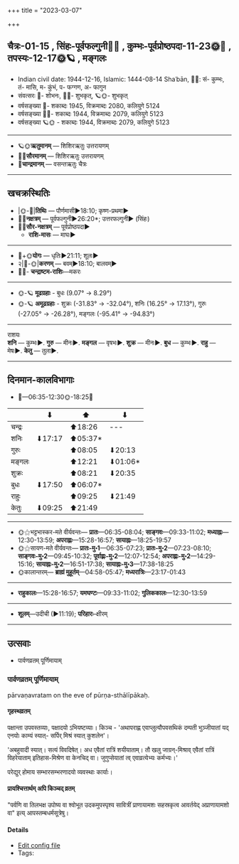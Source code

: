 +++
title = "2023-03-07"

+++
## चैत्रः-01-15  ,  सिंहः-पूर्वफल्गुनी🌛🌌  ,  कुम्भः-पूर्वप्रोष्ठपदा-11-23🌞🌌  ,  तपस्यः-12-17🌞🪐  ,  मङ्गलः
- Indian civil date: 1944-12-16, Islamic: 1444-08-14 Shaʿbān, 🌌🌞: सं- कुम्भः, तं- मासि, म- कुंभं, प- फग्गण, अ- फागुन
- संवत्सरः 🌛- शोभनः, 🌌🌞- शुभकृत्, 🪐🌞- शुभकृत्
- वर्षसङ्ख्या 🌛- शकाब्दः 1945, विक्रमाब्दः 2080, कलियुगे 5124
- वर्षसङ्ख्या 🌌🌞- शकाब्दः 1944, विक्रमाब्दः 2079, कलियुगे 5123
- वर्षसङ्ख्या 🪐🌞 - शकाब्दः 1944, विक्रमाब्दः 2079, कलियुगे 5123
___________________
- 🪐🌞**ऋतुमानम्** — शिशिरऋतुः उत्तरायणम्
- 🌌🌞**सौरमानम्** — शिशिरऋतुः उत्तरायणम्
- 🌛**चान्द्रमानम्** — वसन्तऋतुः चैत्रः
___________________


## खचक्रस्थितिः
- |🌞-🌛|**तिथिः** — पौर्णमासी►18:10; कृष्ण-प्रथमा►  
- 🌌🌛**नक्षत्रम्** — पूर्वफल्गुनी►26:20*; उत्तरफल्गुनी► (सिंहः)  
- 🌌🌞**सौर-नक्षत्रम्** — पूर्वप्रोष्ठपदा►  
  - **राशि-मासः** — माघः► 
___________________
- 🌛+🌞**योगः** — धृतिः►21:11; शूलः►  
- २|🌛-🌞|**करणम्** — बवम्►18:10; बालवम्►  
- 🌌🌛- **चन्द्राष्टम-राशिः**—मकरः  
___________________
- 🌞-🪐 **मूढग्रहाः** - बुधः (9.07° → 8.29°)
- 🌞-🪐 **अमूढग्रहाः** - शुक्रः (-31.83° → -32.04°), शनिः (16.25° → 17.13°), गुरुः (-27.05° → -26.28°), मङ्गलः (-95.41° → -94.83°)
___________________
राशयः  
**शनि** — कुम्भः►. **गुरु** — मीनः►. **मङ्गल** — वृषभः►. **शुक्र** — मीनः►. **बुध** — कुम्भः►. **राहु** — मेषः►. **केतु** — तुला►. 
___________________


## दिनमान-कालविभागाः
- 🌅—06:35-12:30🌞-18:25🌇  

|      |⬇     |⬆     |⬇     |
|------|-----|-----|------|
|चन्द्रः|     |⬆18:26 |---|
|शनिः   |⬇17:17 |⬆05:37*|     |
|गुरुः  |     |⬆08:05 |⬇20:13 |
|मङ्गलः |     |⬆12:21 |⬇01:06*|
|शुक्रः |     |⬆08:21 |⬇20:35 |
|बुधः   |⬇17:50 |⬆06:07*|     |
|राहुः  |     |⬆09:25 |⬇21:49 |
|केतुः  |⬇09:25 |⬆21:49 |     |
___________________
- 🌞⚝भट्टभास्कर-मते वीर्यवन्तः— **प्रातः**—06:35-08:04; **साङ्गवः**—09:33-11:02; **मध्याह्नः**—12:30-13:59; **अपराह्णः**—15:28-16:57; **सायाह्नः**—18:25-19:57  
- 🌞⚝सायण-मते वीर्यवन्तः— **प्रातः-मु॰1**—06:35-07:23; **प्रातः-मु॰2**—07:23-08:10; **साङ्गवः-मु॰2**—09:45-10:32; **पूर्वाह्णः-मु॰2**—12:07-12:54; **अपराह्णः-मु॰2**—14:29-15:16; **सायाह्नः-मु॰2**—16:51-17:38; **सायाह्नः-मु॰3**—17:38-18:25  
- 🌞कालान्तरम्— **ब्राह्मं मुहूर्तम्**—04:58-05:47; **मध्यरात्रिः**—23:17-01:43  
___________________
- **राहुकालः**—15:28-16:57; **यमघण्टः**—09:33-11:02; **गुलिककालः**—12:30-13:59  
___________________
- **शूलम्**—उदीची (►11:19); **परिहारः**–क्षीरम्  
___________________

## उत्सवाः
- पार्वणव्रतम् पूर्णिमायाम्
### पार्वणव्रतम् पूर्णिमायाम्



pārvaṇavratam on the eve of pūrṇa-sthālīpākaḥ.

#### गृहस्थव्रतम्
पक्षान्ता उपवस्तव्याः, पक्षादयो ऽभियष्टव्याः। किञ्च - 'अथापराह्ण एवाप्लुत्यौपवसथिकं दम्पती भुञ्जीयातां यद् एनयोः काम्यं स्यात्- सर्पिर् मिश्रं स्यात् कुशलेन'।  

'अबहुवादी स्यात्। सत्यं विवदिषेत्। अध एवैतां रात्रिं शयीयाताम्। तौ खलु जाग्रन्-मिश्राव् एवैतां रात्रिं विहरेयाताम् इतिहास-मिश्रेण वा केनचिद् वा। जुगुप्सेयातां त्व् एवाव्रत्येभ्यः कर्मभ्यः।' 

परेद्युर् होमाय सम्भारसम्भरणादयो व्यवस्थाः कार्याः।

#### प्रायश्चित्तार्थम् अपि किञ्चद् व्रतम्
"पर्वणि वा तिलभक्ष उपोष्य वा श्वोभूत उदकमुपस्पृश्य सावित्रीं प्राणायामशः सहस्रकृत्व आवर्तयेद् अप्राणायामशो वा" इत्य् आपस्तम्बधर्मसूत्रेषु।

#### Details
- [Edit config file](https://github.com/jyotisham/adyatithi/blob/master/gRhya/general/relative_event/sthAlIpAkaH_16/offset__-1/pArvaNa-vratam_15.toml)
- Tags: 


